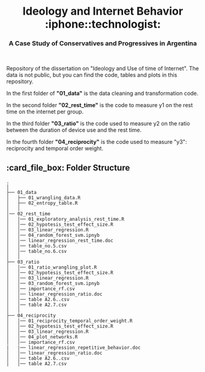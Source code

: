 <h1 align="center"> Ideology and Internet Behavior :iphone::technologist: </h1>
<h3 align="center"> A Case Study of Conservatives and Progressives in Argentina </h3>  

</br>

Repository of the dissertation on "Ideology and Use of time of Internet". The data is not public, but you can find the code, tables and plots in this repository.

In the first folder of **"01_data"** is the data cleaning and transformation code.

In the second folder **"02_rest_time"** is the code to measure y1 on the rest time on the internet per group.

In the third folder **"03_ratio"** is the code used to measure y2 on the ratio between the duration of device use and the rest time.

In the fourth folder **"04_reciprocity"** is the code used to measure "y3": reciprocity and temporal order weight.

<!-- :paw_prints:-->
<!-- FOLDER STRUCTURE -->
<h2 id="folder-structure"> :card_file_box: Folder Structure</h2>

    .
    │
    ├── 01_data
    │   ├── 01_wrangling_data.R
    │   ├── 02_entropy_table.R
    │   │
    │── 02_rest_time
    │   │── 01_exploratory_analysis_rest_time.R
    │   │── 02_hypotesis_test_effect_size.R
    │   │── 03_linear_regression.R
    │   │── 04_random_forest_svm.ipnyb
    │   │── linear_regression_rest_time.doc
    │   │── table_no.5.csv
    │   │── table_no.6.csv
    │   │
    ├── 03_ratio
    │   │── 01_ratio_wrangling_plot.R
    │   │── 02_hypotesis_test_effect_size.R
    │   │── 03_linear_regression.R
    │   │── 03_random_forest_svm.ipnyb
    │   │── importance_rf.csv
    │   │── linear_regression_ratio.doc
    │   │── table A2.6..csv
    │   │── table A2.7.csv
    │   │
    ├── 04_reciprocity
    │   │── 01_reciprocity_temporal_order_weight.R
    │   │── 02_hypotesis_test_effect_size.R
    │   │── 03_linear_regression.R
    │   │── 04_plot_networks.R
    │   │── importance_rf.csv
    |   |── linear_regression_repetitive_behavior.doc
    │   │── linear_regression_ratio.doc
    │   │── table A2.6..csv
    │   │── table A2.7.csv

    
